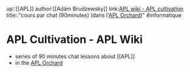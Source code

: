 up::[[APL]]
author:[[Adám Brudzewsky]]
link:[APL wiki - APL cultivation](https://aplwiki.com/wiki/APL_Cultivation)
title::"cours par chat (90minutes) (dans l'[APL Orchard](apl.chat.md))"
#informatique 
# APL Cultivation - APL Wiki
 - series of 90 minutes chat lessons about [[APL]] 
 - in the [APL Orchard](apl.chat.md)
